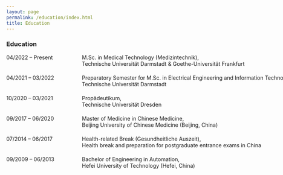 ```yaml
---
layout: page
permalink: /education/index.html
title: Education
---
```


### Education

<dl>
  <dt style="width: 180px; float: left;">04/2022 – Present</dt>
  <dd style="margin-left: 200px; white-space: nowrap; margin-bottom: 20px;">M.Sc. in Medical Technology (Medizintechnik),<br>
  Technische Universität Darmstadt & Goethe-Universität Frankfurt</dd>

  <dt style="width: 180px; float: left;">04/2021 – 03/2022</dt>
  <dd style="margin-left: 200px; white-space: nowrap; margin-bottom: 20px;">Preparatory Semester for M.Sc. in Electrical Engineering and Information Technology,<br>
  Technische Universität Darmstadt</dd>

  <dt style="width: 180px; float: left;">10/2020 – 03/2021</dt>
  <dd style="margin-left: 200px; white-space: nowrap; margin-bottom: 20px;">Propädeutikum,<br>
  Technische Universität Dresden</dd>

  <dt style="width: 180px; float: left;">09/2017 – 06/2020</dt>
  <dd style="margin-left: 200px; white-space: nowrap; margin-bottom: 20px;">Master of Medicine in Chinese Medicine,<br>
  Beijing University of Chinese Medicine (Beijing, China)</dd>

  <dt style="width: 180px; float: left;">07/2014 – 06/2017</dt>
  <dd style="margin-left: 200px; white-space: nowrap; margin-bottom: 20px;">Health-related Break (Gesundheitliche Auszeit),<br>
  Health break and preparation for postgraduate entrance exams in China</dd>

  <dt style="width: 180px; float: left;">09/2009 – 06/2013</dt>
  <dd style="margin-left: 200px; white-space: nowrap; margin-bottom: 20px;">Bachelor of Engineering in Automation,<br>
  Hefei University of Technology (Hefei, China)</dd>
</dl>

<br style="clear: both;" />
